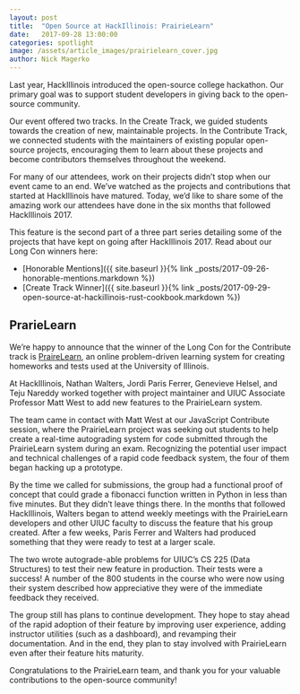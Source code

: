 ```yaml
---
layout: post
title:  "Open Source at HackIllinois: PrairieLearn"
date:   2017-09-28 13:00:00
categories: spotlight
image: /assets/article_images/prairielearn_cover.jpg
author: Nick Magerko
---
```


Last year, HackIllinois introduced the open-source college hackathon. Our primary goal was to support student developers in giving back to the open-source community. 

Our event offered two tracks. In the Create Track, we guided students towards the creation of new, maintainable projects. In the Contribute Track, we connected students with the maintainers of existing popular open-source projects, encouraging them to learn about these projects and become contributors themselves throughout the weekend.

For many of our attendees, work on their projects didn’t stop when our event came to an end. We’ve watched as the projects and contributions that started at HackIllinois have matured. Today, we’d like to share some of the amazing work our attendees have done in the six months that followed HackIllinois 2017.

This feature is the second part of a three part series detailing some of the projects that have kept on going after HackIllinois 2017. Read about our Long Con winners here:

* [Honorable Mentions]({{ site.baseurl }}{% link _posts/2017-09-26-honorable-mentions.markdown %})
* [Create Track Winner]({{ site.baseurl }}{% link _posts/2017-09-29-open-source-at-hackillinois-rust-cookbook.markdown %})

## PrarieLearn
We’re happy to announce that the winner of the Long Con for the Contribute track is [PraireLearn](https://github.com/PrairieLearn/PrairieLearn), an online problem-driven learning system for creating homeworks and tests used at the University of Illinois.

At HackIllinois, Nathan Walters, Jordi Paris Ferrer, Genevieve Helsel, and Teju Nareddy worked together with project maintainer and UIUC Associate Professor Matt West to add new features to the PrairieLearn system. 

The team came in contact with Matt West at our JavaScript Contribute session, where the PrairieLearn project was seeking out students to help create a real-time autograding system for code submitted through the PrairieLearn system during an exam. Recognizing the potential user impact and technical challenges of a rapid code feedback system, the four of them began hacking up a prototype. 

By the time we called for submissions, the group had a functional proof of concept that could grade a fibonacci function written in Python in less than five minutes. But they didn’t leave things there. In the months that followed HackIllinois, Walters began to attend weekly meetings with the PrairieLearn developers and other UIUC faculty to discuss the feature that his group created. After a few weeks, Paris Ferrer and Walters had produced something that they were ready to test at a larger scale.

The two wrote autograde-able problems for UIUC’s CS 225 (Data Structures) to test their new feature in production. Their tests were a success! A number of the 800 students in the course who were now using their system described how appreciative they were of the immediate feedback they received.

The group still has plans to continue development. They hope to stay ahead of the rapid adoption of their feature by improving user experience, adding instructor utilities (such as a dashboard), and revamping their documentation. And in the end, they plan to stay involved with PrairieLearn even after their feature hits maturity.

Congratulations to the PrairieLearn team, and thank you for your valuable contributions to the open-source community!

